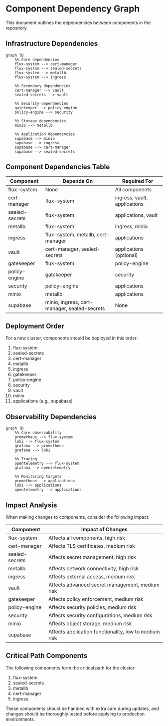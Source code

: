 # Component Dependency Graph

This document outlines the dependencies between components in the repository.

## Infrastructure Dependencies

```mermaid
graph TD
    %% Core dependencies
    flux-system --> cert-manager
    flux-system --> sealed-secrets
    flux-system --> metallb
    flux-system --> ingress
    
    %% Secondary dependencies
    cert-manager --> vault
    sealed-secrets --> vault
    
    %% Security dependencies
    gatekeeper --> policy-engine
    policy-engine --> security
    
    %% Storage dependencies
    minio --> metallb
    
    %% Application dependencies
    supabase --> minio
    supabase --> ingress
    supabase --> cert-manager
    supabase --> sealed-secrets
```

## Component Dependencies Table

| Component | Depends On | Required For |
|-----------|------------|--------------|
| flux-system | None | All components |
| cert-manager | flux-system | ingress, vault, applications |
| sealed-secrets | flux-system | applications, vault |
| metallb | flux-system | ingress, minio |
| ingress | flux-system, metallb, cert-manager | applications |
| vault | cert-manager, sealed-secrets | applications (optional) |
| gatekeeper | flux-system | policy-engine |
| policy-engine | gatekeeper | security |
| security | policy-engine | applications |
| minio | metallb | applications |
| supabase | minio, ingress, cert-manager, sealed-secrets | None |

## Deployment Order

For a new cluster, components should be deployed in this order:

1. flux-system
2. sealed-secrets
3. cert-manager
4. metallb
5. ingress
6. gatekeeper
7. policy-engine
8. security
9. vault
10. minio
11. applications (e.g., supabase)

## Observability Dependencies

```mermaid
graph TD
    %% Core observability
    prometheus --> flux-system
    loki --> flux-system
    grafana --> prometheus
    grafana --> loki
    
    %% Tracing
    opentelemetry --> flux-system
    grafana --> opentelemetry
    
    %% Monitoring targets
    prometheus --> applications
    loki --> applications
    opentelemetry --> applications
```

## Impact Analysis

When making changes to components, consider the following impact:

| Component | Impact of Changes |
|-----------|------------------|
| flux-system | Affects all components, high risk |
| cert-manager | Affects TLS certificates, medium risk |
| sealed-secrets | Affects secret management, high risk |
| metallb | Affects network connectivity, high risk |
| ingress | Affects external access, medium risk |
| vault | Affects advanced secret management, medium risk |
| gatekeeper | Affects policy enforcement, medium risk |
| policy-engine | Affects security policies, medium risk |
| security | Affects security configurations, medium risk |
| minio | Affects object storage, medium risk |
| supabase | Affects application functionality, low to medium risk |

## Critical Path Components

The following components form the critical path for the cluster:

1. flux-system
2. sealed-secrets
3. metallb
4. cert-manager
5. ingress

These components should be handled with extra care during updates, and changes should be thoroughly tested before applying to production environments.